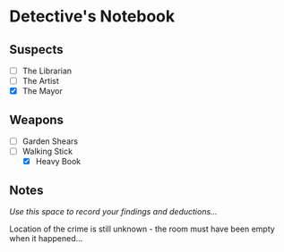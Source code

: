 # Detective's Notebook

## Suspects
- [ ] The Librarian
- [ ] The Artist
- [X] The Mayor

## Weapons
- [ ] Garden Shears
- [ ] Walking Stick
    - [X] Heavy Book

## Notes
*Use this space to record your findings and deductions...*

Location of the crime is still unknown - the room must have been empty when it happened...
